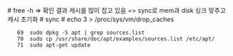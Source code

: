 \# free -h => 확인 결과 캐시를 많이 잡고 있음 => sync로 mem과 disk 싱크 맞추고 캐시 초기화 # sync # echo 3 > /proc/sys/vm/drop_caches

```
   69  sudo dpkg -S apt | grep sources.list
   70  sudo cp /usr/share/doc/apt/examples/sources.list /etc/apt/
   71  sudo apt-get update
```